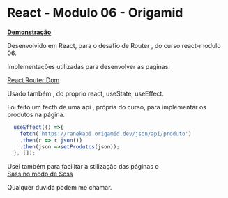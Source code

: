 # React - Modulo 06 - Origamid


<a href="https://curso-react-m06.vercel.app/"><strong>Demonstração</strong></a>

Desenvolvido em React, para o desafio de Router , do curso react-modulo 06.

Implementações utilizadas para desenvolver as paginas. 

<a href="https://reactrouter.com/web/guides/quick-start"> React Router Dom </a>

Usado também , do proprio react, useState, useEffect. 

Foi feito um fecth de uma api , própria do curso, para implementar os produtos na página. 
```javascript
  useEffect(() =>{
    fetch('https://ranekapi.origamid.dev/json/api/produto')
    .then(r => r.json())
    .then(json =>setProdutos(json));
  }, []);
  ```

Usei também para facilitar a stilização das páginas o <br>
<a href="https://sass-lang.com/">Sass no modo de Scss</a>

Qualquer duvida podem me chamar.


